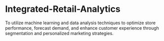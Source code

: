 # Integrated-Retail-Analytics
To utilize machine learning and data analysis techniques to optimize store performance, forecast demand, and enhance customer experience through segmentation and personalized marketing strategies.

